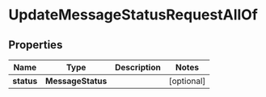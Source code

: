 

# UpdateMessageStatusRequestAllOf


## Properties

Name | Type | Description | Notes
------------ | ------------- | ------------- | -------------
**status** | **MessageStatus** |  |  [optional]



